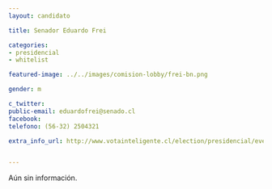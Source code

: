 ```yaml
---
layout: candidato

title: Senador Eduardo Frei

categories: 
- presidencial
- whitelist

featured-image: ../../images/comision-lobby/frei-bn.png

gender: m

c_twitter: 
public-email: eduardofrei@senado.cl 
facebook: 
telefono: (56-32) 2504321

extra_info_url: http://www.votainteligente.cl/election/presidencial/evelyn-matthei


---
```


Aún sin información.


